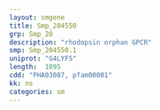 ```yaml
---
layout: smgene
title: Smp_204550
grp: Smp_20
description: "rhodopsin orphan GPCR"
smp: Smp_204550.1
uniprot: "G4LYF5"
length:  1095
cdd: "PHA03087, pfam00001"
kk: ns
categories: sm
---
```


